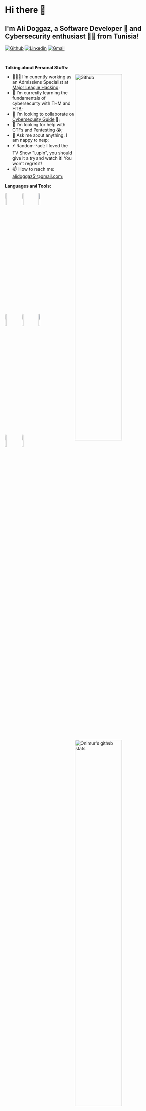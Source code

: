 

<!--
**Ali-Doggaz/Ali-Doggaz** is a ✨ _special_ ✨ repository because its `README.md` (this file) appears on your GitHub profile.

Here are some ideas to get you started:

- 🔭 I’m currently working on ...
- 🌱 I’m currently learning ...
- 👯 I’m looking to collaborate on ...
- 🤔 I’m looking for help with ...
- 💬 Ask me about ...
- 📫 How to reach me: ...
- 😄 Pronouns: ...
- ⚡ Fun fact: ...
-->
<!-- Your title -->
# Hi there 👋
## I'm Ali Doggaz, a Software Developer 🚀 and Cybersecurity enthusiast 🐱‍💻 from Tunisia!

<!-- Your badges
You can use the website to generate badges: https://shields.io/
-->

[![Github](https://img.shields.io/badge/-Github-000?style=flat&logo=Github&logoColor=white)](https://github.com/Ali-Doggaz)
[![Linkedin](https://img.shields.io/badge/-LinkedIn-blue?style=flat&logo=Linkedin&logoColor=white)](https://www.linkedin.com/in/ali-doggaz/)
[![Gmail](https://img.shields.io/badge/-Gmail-c14438?style=flat&logo=Gmail&logoColor=white)](ali:alidoggaz51@gmail.com)

&nbsp;

<!-- Talking about you -->
**Talking about Personal Stuffs:**

<!-- Any image aligned to the right. Beware the width -->
<img width="55%" align="right" alt="Github" src="https://raw.githubusercontent.com/onimur/.github/master/.resources/git-header.svg" />

- 👨🏽‍💻 I’m currently working as an Admissions Specialist at [Major League Hacking](https://mlh.io/);
- 🌱 I’m currently learning the fundamentals of cybersecurity with THM and HTB; 
- 👯 I’m looking to collaborate on [Cybersecurity Guide](https://github.com/Ali-Doggaz/CyberSecurity_Guide) 🤝;
- 🤔 I’m looking for help with CTFs and Pentesting 😭;
- 💬 Ask me about anything, I am happy to help;
- ⚡️ Random-Fact: I loved the TV Show "Lupin", you should give it a try and watch it! You won't regret it!
- 📫 How to reach me: alidoggaz51@gmail.com;

**Languages and Tools:** 

<!-- Your github readme stats
You can use this api: https://github.com/anuraghazra/github-readme-stats
-->
<p>
   <img width="55%" align="right" alt="Onimur's github stats" src="https://github-readme-stats.vercel.app/api?username=Ali-Doggaz&show_icons=true&hide_border=true" />
  
  <!-- Your languages and tools. Be careful with the alignment. 
  You can use this sites to get logos: https://www.vectorlogo.zone or https://simpleicons.org/
  -->
  <code><img width="10%" src="https://www.vectorlogo.zone/logos/java/java-ar21.svg"></code>
  <code><img width="10%" src="https://www.vectorlogo.zone/logos/python/python-ar21.svg"></code>
  <code><img width="10%" src="https://www.vectorlogo.zone/logos/git-scm/git-scm-ar21.svg"></code>
  <br />
  <code><img width="10%" src="https://www.vectorlogo.zone/logos/linux/linux-ar21.svg"></code>
  <code><img width="10%" src="https://www.vectorlogo.zone/logos/mysql/mysql-ar21.svg"></code>
  <code><img width="10%" src="https://www.vectorlogo.zone/logos/json/json-ar21.svg"></code>
  <br />
  <code><img width="10%" src="https://www.vectorlogo.zone/logos/gnu_bash/gnu_bash-ar21.svg"></code>
  <code><img width="10%" src="https://www.vectorlogo.zone/logos/yaml/yaml-ar21.svg"></code>
</p>

<!-- Your hits or visitors
site: http://hits.dwyl.com or https://visitor-badge.glitch.me
Both apis are in trouble due to the number of requests, if you know any other to register visitors, great

<p align="center">
  <img alt="HitCount" src="http://hits.dwyl.com/Ali-Doggaz/Ali-Doggaz.svg" />
  <img alt="visitor" src="https://visitor-badge.glitch.me/badge?page_id=Ali-Doggaz" alt="visitor badge"/>
  #https://github.com/wesky93/views this is a clone of the hits
  <img alt="ViewCount" src="https://views.whatilearened.today/views/github/Ali-Doggaz/Ali-Doggaz.svg" />
</p>
-->
